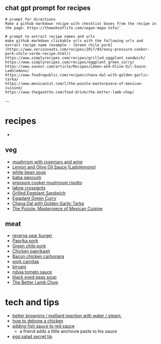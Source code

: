 ## chat gpt prompt for recipes

```
# prompt for directions
Make a github markdown recipe with checklist boxes from the recipe in the page: https://thewoksoflife.com/vegan-mapo-tofu/`

# prompt to extract recipe names and urls
make github markdown clickable urls with the following urls and extract recipe name (example - [Green chile pork](https://www.seriouseats.com/recipes/2017/03/easy-pressure-cooker-pork-chile-verde-recipe.html)) https://www.simplyrecipes.com/recipes/grilled_eggplant_sandwich/
https://www.simplyrecipes.com/recipes/eggplant_green_curry/
https://www.saveur.com/article/Recipes/Lemon-and-Olive-Oil-Sauce-Ladolemono/
https://www.foodrepublic.com/recipes/chana-dal-with-golden-garlic-tarka/
https://www.mexicanist.com/l/the-pozole-masterpiece-of-mexican-cuisine/
https://www.thegazette.com/food-drink/the-better-lamb-chop/
```

-- []()

# recipes
- []()

## veg
- [mushrrom with rosemary and wine](https://youtu.be/yEtlkePFIGM?si=ELefRPLgJjbVxt4B)
- [Lemon and Olive Oil Sauce (Ladolemono)](https://www.saveur.com/article/Recipes/Lemon-and-Olive-Oil-Sauce-Ladolemono/)
- [white bean soup](https://www.nourish-and-fete.com/tuscan-white-bean-skillet/)
- [baba ganoush](https://www.seriouseats.com/the-best-baba-ganoush-recipe)
- [pressure cooker mushroom risotto](https://www.seriouseats.com/pressure-cooker-mushroom-risotto-recipe)
- [labne crossiants](https://www.simplyleb.com/recipe/zaatar-crescent-rolls/)
- [Grilled Eggplant Sandwich](https://www.simplyrecipes.com/recipes/grilled_eggplant_sandwich/)
- [Eggplant Green Curry](https://www.simplyrecipes.com/recipes/eggplant_green_curry/)
- [Chana Dal with Golden Garlic Tarka](https://www.foodrepublic.com/recipes/chana-dal-with-golden-garlic-tarka/)
- [The Pozole: Masterpiece of Mexican Cuisine](https://www.mexicanist.com/l/the-pozole-masterpiece-of-mexican-cuisine/)

## meat
- [reverse sear burger](https://www.instagram.com/p/Cxqv6e5yl0M/)
- [Paprika pork](https://www.seriouseats.com/recipes/2015/11/rack-of-pork-loin-roast-recipe.html)
- [Green chile pork](https://www.seriouseats.com/recipes/2017/03/easy-pressure-cooker-pork-chile-verde-recipe.html)
- [Chicken paprikash](https://thedomesticman.com/2012/03/15/chicken-paprikash-paprikas-csirke/)
- [Bacon chicken carbonara](https://cassidyscraveablecreations.com/spaghetti-squash-carbonara/)
- [pork carnitas](https://nomnompaleo.com/2017041820170418instant-pot-pressure-cooker-carnitas#wprm-recipe-container-4613)
- [biryani](https://shankitchen.com/recipe/biryani/)
- [nduja tomato sauce](https://www.seriouseats.com/spicy-nduja-tomato-sauce)
- [black eyed peas soup](https://www.seriouseats.com/black-eyed-peas-kale-andouille-sausage-stew-one-pot-recipe)
- [The Better Lamb Chop](https://www.thegazette.com/food-drink/the-better-lamb-chop/)

# tech and tips
- [better browning / malliard reaction with water / steam.](https://www.youtube.com/watch?v=rzL07v6w8AA)
- [how to debone a chicken](https://www.youtube.com/watch?v=nDIK8loUT1k)
- [adding fish sauce to red sauce](https://www.tastingtable.com/810770/the-ingredient-that-will-change-your-tomato-sauce-forever/)
  - a friend adds a little anchovie paste to his sauce
- [egg salad secret tip](https://www.tastingtable.com/702619/the-ingredient-that-will-change-your-egg-salad-forever/)



